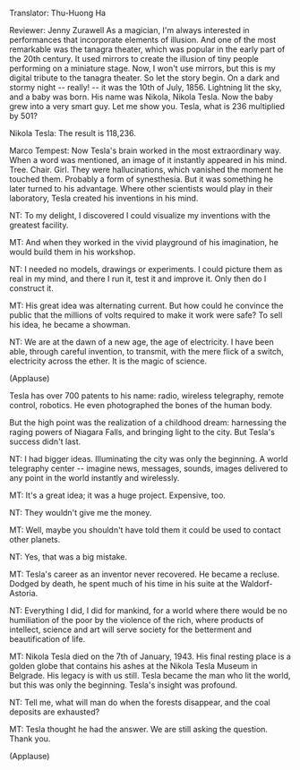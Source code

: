 

Translator: Thu-Huong Ha

Reviewer: Jenny Zurawell
As a magician, I&#39;m always interested in performances that incorporate elements of illusion.
And one of the most remarkable was the tanagra theater, which was popular in the
early part of the 20th century.
It used mirrors
to create the illusion of tiny people
performing on a miniature stage. Now, I won&#39;t use mirrors,
but this is my digital tribute to the tanagra theater.
So let the story begin.
On a dark and stormy night -- really! --
it was the 10th of July, 1856.
Lightning lit the sky,
and a baby was born.
His name was Nikola,
Nikola Tesla.
Now the baby grew into a very smart guy.
Let me show you.
Tesla, what is 236 multiplied by 501?

Nikola Tesla: The result is 118,236.

Marco Tempest: Now Tesla&#39;s brain worked in the most extraordinary way.
When a word was mentioned,
an image of it
instantly appeared in his mind.
Tree. Chair. Girl.
They were hallucinations, which vanished
the moment he touched them.
Probably a form of synesthesia.
But it was something
he later turned to his advantage.
Where other scientists would play in their laboratory,
Tesla created his inventions in his mind.

NT: To my delight, I discovered I could visualize my inventions with the greatest facility.

MT: And when they worked in the vivid playground of his imagination,
he would build them in his workshop.

NT: I needed no models, drawings or experiments.
I could picture them as real in my mind,
and there I run it, test it and improve it.
Only then do I construct it.

MT: His great idea
was alternating current.
But how could he convince the public that
the millions of volts required to make it work were safe?
To sell his idea,
he became a showman.

NT: We are at the dawn of a new age,
the age of electricity.
I have been able, through careful invention, to
transmit, with the mere flick of a switch,
electricity across the ether.
It is the magic of science.

(Applause)


Tesla has over 700 patents to his name:
radio, wireless telegraphy,
remote control, robotics.
He even photographed the bones of the human body.

But the high point was the realization of a childhood dream:
harnessing the raging powers of Niagara Falls,
and bringing light to the city.
But Tesla&#39;s success didn&#39;t last.

NT: I had bigger ideas.
Illuminating the city was only the beginning.
A world telegraphy center -- imagine news,
messages, sounds, images delivered to
any point in the world
instantly and wirelessly.

MT: It&#39;s a great idea; it was a huge project. Expensive, too.

NT: They wouldn&#39;t give me the money.

MT: Well, maybe you shouldn&#39;t have told them it could be used to contact other planets.

NT: Yes, that was a big mistake.

MT: Tesla&#39;s career as an inventor never recovered.
He became a recluse.
Dodged by death,
he spent much of his time
in his suite at the Waldorf-Astoria.

NT: Everything I did, I did for mankind,
for a world where there would be no humiliation of the poor by the violence of the rich,
where products of intellect, science and art
will serve society for the betterment and beautification of life.

MT: Nikola Tesla died on the 7th of
January, 1943.
His final resting place
is a golden globe that contains his ashes
at the Nikola Tesla Museum in Belgrade.
His legacy is with us still.
Tesla became the man who lit the world,
but this was only the beginning.
Tesla&#39;s insight was profound.

NT: Tell me, what will man do when the forests disappear,
and the coal deposits are exhausted?

MT: Tesla thought he had the answer.
We are still asking the question.
Thank you.

(Applause)

